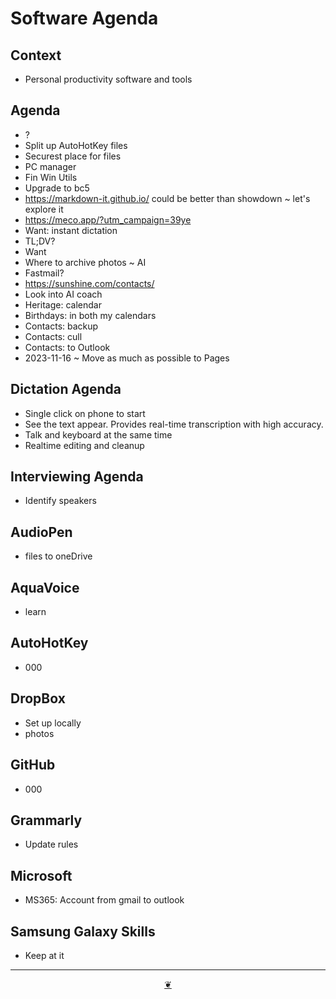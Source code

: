 # Software Agenda

## Context

* Personal productivity software and tools

## Agenda

* ?
* Split up AutoHotKey files
* Securest place for files
* PC manager
* Fin Win Utils
* Upgrade to bc5  
* <a href="https://markdown-it.github.io/">https://markdown-it.github.io/</a> could be better than showdown ~&nbsp;let's explore it  
* <a href="https://meco.app/?utm_campaign=39ye">https://meco.app/?utm_campaign=39ye</a>
* Want: instant dictation
* TL;DV?
* Want
* Where to archive photos ~ AI
* Fastmail?
* <a href="https://sunshine.com/contacts/">https://sunshine.com/contacts/</a>
* Look into AI coach
* Heritage: calendar
* Birthdays: in both my calendars
* Contacts: backup
* Contacts: cull
* Contacts: to Outlook
* 2023-11-16 ~ Move as much as possible to Pages

## Dictation Agenda

* Single click on phone to start
* See the text appear. Provides real-time transcription with high accuracy.
* Talk and keyboard at the same time
* Realtime editing and cleanup

## Interviewing Agenda

* Identify speakers

## AudioPen

* files to oneDrive

## AquaVoice

* learn

## AutoHotKey

* 000

## DropBox

* Set up locally
* photos

## GitHub

* 000

## Grammarly

* Update rules

## Microsoft

* MS365: Account from gmail to outlook

## Samsung Galaxy Skills

* Keep at it

***

<center title="Hello! Click me to go up to the top"><a class="aDingbat" href="javascript:window.main.scrollTo(0,0);">❦</a></center>